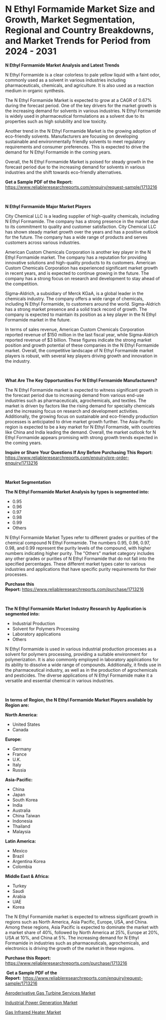 <p><h1>N Ethyl Formamide Market Size and Growth, Market Segmentation, Regional and Country Breakdowns, and Market Trends for Period from 2024 -  2031</h1></p><p><strong>N Ethyl Formamide Market Analysis and Latest Trends</strong></p>
<p><p>N Ethyl Formamide is a clear colorless to pale yellow liquid with a faint odor, commonly used as a solvent in various industries including pharmaceuticals, chemicals, and agriculture. It is also used as a reaction medium in organic synthesis.</p><p>The N Ethyl Formamide Market is expected to grow at a CAGR of 0.67% during the forecast period. One of the key drivers for the market growth is the increasing demand for solvents in various industries. N Ethyl Formamide is widely used in pharmaceutical formulations as a solvent due to its properties such as high solubility and low toxicity.</p><p>Another trend in the N Ethyl Formamide Market is the growing adoption of eco-friendly solvents. Manufacturers are focusing on developing sustainable and environmentally friendly solvents to meet regulatory requirements and consumer preferences. This is expected to drive the demand for N Ethyl Formamide in the coming years.</p><p>Overall, the N Ethyl Formamide Market is poised for steady growth in the forecast period due to the increasing demand for solvents in various industries and the shift towards eco-friendly alternatives.</p></p>
<p><strong>Get a Sample PDF of the Report:&nbsp;</strong> <a href="https://www.reliableresearchreports.com/enquiry/request-sample/1713216">https://www.reliableresearchreports.com/enquiry/request-sample/1713216</a></p>
<p>&nbsp;</p>
<p><strong>N Ethyl Formamide Major Market Players</strong></p>
<p><p>City Chemical LLC is a leading supplier of high-quality chemicals, including N Ethyl Formamide. The company has a strong presence in the market due to its commitment to quality and customer satisfaction. City Chemical LLC has shown steady market growth over the years and has a positive outlook for the future. The company has a wide range of products and serves customers across various industries.</p><p>American Custom Chemicals Corporation is another key player in the N Ethyl Formamide market. The company has a reputation for providing innovative solutions and high-quality products to its customers. American Custom Chemicals Corporation has experienced significant market growth in recent years, and is expected to continue growing in the future. The company has a strong focus on research and development to stay ahead of the competition.</p><p>Sigma-Aldrich, a subsidiary of Merck KGaA, is a global leader in the chemicals industry. The company offers a wide range of chemicals, including N Ethyl Formamide, to customers around the world. Sigma-Aldrich has a strong market presence and a solid track record of growth. The company is expected to maintain its position as a key player in the N Ethyl Formamide market in the future.</p><p>In terms of sales revenue, American Custom Chemicals Corporation reported revenue of $150 million in the last fiscal year, while Sigma-Aldrich reported revenue of $3 billion. These figures indicate the strong market position and growth potential of these companies in the N Ethyl Formamide market. Overall, the competitive landscape of N Ethyl Formamide market players is robust, with several key players driving growth and innovation in the industry.</p></p>
<p>&nbsp;</p>
<p><strong>What Are The Key Opportunities For N Ethyl Formamide Manufacturers?</strong></p>
<p><p>The N Ethyl Formamide market is expected to witness significant growth in the forecast period due to increasing demand from various end-use industries such as pharmaceuticals, agrochemicals, and textiles. The market is driven by factors like the rising demand for specialty chemicals and the increasing focus on research and development activities. Additionally, the growing focus on sustainable and eco-friendly production processes is anticipated to drive market growth further. The Asia-Pacific region is expected to be a key market for N Ethyl Formamide, with countries like China and India leading the demand. Overall, the market outlook for N Ethyl Formamide appears promising with strong growth trends expected in the coming years.</p></p>
<p><strong>Inquire or Share Your Questions If Any Before Purchasing This Report:</strong> <a href="https://www.reliableresearchreports.com/enquiry/pre-order-enquiry/1713216">https://www.reliableresearchreports.com/enquiry/pre-order-enquiry/1713216</a></p>
<p>&nbsp;</p>
<p><strong>Market Segmentation</strong></p>
<p><strong>The N Ethyl Formamide Market Analysis by types is segmented into:</strong></p>
<p><ul><li>0.95</li><li>0.96</li><li>0.97</li><li>0.98</li><li>0.99</li><li>Others</li></ul></p>
<p><p>N Ethyl Formamide Market Types refer to different grades or purities of the chemical compound N Ethyl Formamide. The numbers 0.95, 0.96, 0.97, 0.98, and 0.99 represent the purity levels of the compound, with higher numbers indicating higher purity. The "Others" market category includes any other grades or purities of N Ethyl Formamide that do not fall into the specified percentages. These different market types cater to various industries and applications that have specific purity requirements for their processes.</p></p>
<p><strong>Purchase this Report:&nbsp;</strong><a href="https://www.reliableresearchreports.com/purchase/1713216">https://www.reliableresearchreports.com/purchase/1713216</a></p>
<p>&nbsp;</p>
<p><strong>The N Ethyl Formamide Market Industry Research by Application is segmented into:</strong></p>
<p><ul><li>Industrial Production</li><li>Solvent for Polymers Processing</li><li>Laboratory applications</li><li>Others</li></ul></p>
<p><p>N Ethyl Formamide is used in various industrial production processes as a solvent for polymers processing, providing a suitable environment for polymerization. It is also commonly employed in laboratory applications for its ability to dissolve a wide range of compounds. Additionally, it finds use in the pharmaceutical industry, as well as in the production of agrochemicals and pesticides. The diverse applications of N Ethyl Formamide make it a versatile and essential chemical in various industries.</p></p>
<p>&nbsp;</p>
<p><strong>In terms of Region, the N Ethyl Formamide Market Players available by Region are:</strong></p>
<p>
    <p> <strong> North America: </strong>
        <ul>
            <li>United States</li>
            <li>Canada</li>
        </ul>
        </p> 
    <p> <strong> Europe: </strong>
        <ul>
            <li>Germany</li>
            <li>France</li>
            <li>U.K.</li>
            <li>Italy</li>
            <li>Russia</li>
        </ul>
        </p> 
    <p> <strong> Asia-Pacific: </strong>
        <ul>
            <li>China</li>
            <li>Japan</li>
            <li>South Korea</li>
            <li>India</li>
            <li>Australia</li>
            <li>China Taiwan</li>
            <li>Indonesia</li>
            <li>Thailand</li>
            <li>Malaysia</li>
        </ul>
        </p> 
    <p> <strong> Latin America: </strong>
        <ul>
            <li>Mexico</li>
            <li>Brazil</li>
            <li>Argentina Korea</li>
            <li>Colombia</li>
        </ul>
        </p> 
    <p> <strong> Middle East & Africa: </strong>
        <ul>
            <li>Turkey</li>
            <li>Saudi</li>
            <li>Arabia</li>
            <li>UAE</li>
            <li>Korea</li>
        </ul>
    </p>
    </p>
<p><p>The N Ethyl Formamide market is expected to witness significant growth in regions such as North America, Asia Pacific, Europe, USA, and China. Among these regions, Asia Pacific is expected to dominate the market with a market share of 40%, followed by North America at 25%, Europe at 20%, USA at 10%, and China at 5%. The increasing demand for N Ethyl Formamide in industries such as pharmaceuticals, agrochemicals, and electronics is driving the growth of the market in these regions.</p></p>
<p><strong>Purchase this Report: </strong><a href="https://www.reliableresearchreports.com/purchase/1713216">https://www.reliableresearchreports.com/purchase/1713216</a></p>
<p>&nbsp;<strong>Get a Sample PDF of the Report:&nbsp;&nbsp;</strong><a href="https://www.reliableresearchreports.com/enquiry/request-sample/1713216">https://www.reliableresearchreports.com/enquiry/request-sample/1713216</a></p>
<p><strong></strong></p>
<p><p><a href="https://view.publitas.com/reportprime-1/global-aeroderivative-gas-turbine-services-market-size-and-market-trends-insights-and-projections-from-2024-to-2031/">Aeroderivative Gas Turbine Services Market</a></p><p><a href="https://view.publitas.com/reportprime-1/industrial-power-generation-market-size-and-examines-its-market-scope-with-a-primary-focus-on-growth-opportunities-and-forecasted-trends-spanning-from-2024-to-2031/">Industrial Power Generation Market</a></p><p><a href="https://view.publitas.com/reportprime-1/gas-infrared-heater-market-research-report-provides-critical-insights-that-can-help-shape-business-development-and-investment-strategies/">Gas Infrared Heater Market</a></p></p>